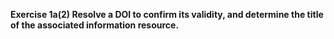 **Exercise 1a(2) Resolve a DOI to confirm its validity, and determine the title of the associated information resource.**